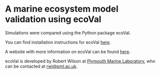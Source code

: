 # A marine ecosystem model validation using ecoVal

Simulations were compared using the Python package ecoVal.

You can find installation instructions for ecoVal [here](https://github.com/pmlmodelling/ecoval).

A website with more information on ecoVal can be found [here](https://ecoval-pml.readthedocs.io/en/latest/?badge=latest).

ecoVal is developed by Robert Wilson at [Plymouth Marine Laboratory](https://www.pml.ac.uk/), who can be contacted at <rwi@pml.ac.uk>.
